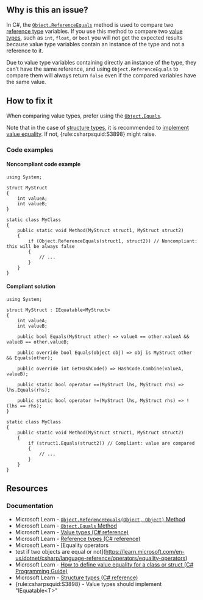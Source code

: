 ## Why is this an issue?

In C#, the [`Object.ReferenceEquals`](https://learn.microsoft.com/en-us/dotnet/api/system.object.referenceequals) method is
used to compare two [reference type](https://learn.microsoft.com/en-us/dotnet/csharp/language-reference/keywords/reference-types)
variables. If you use this method to compare two [value types](https://learn.microsoft.com/en-us/dotnet/csharp/language-reference/builtin-types/value-types), such as `int`,
`float`, or `bool` you will not get the expected results because value type variables contain an instance of the type and not a
reference to it.

Due to value type variables containing directly an instance of the type, they can’t have the same reference, and using
`Object.ReferenceEquals` to compare them will always return `false` even if the compared variables have the same value.

## How to fix it

When comparing value types, prefer using the [`Object.Equals`](https://learn.microsoft.com/en-us/dotnet/api/system.object.equals).

Note that in the case of [structure types](https://learn.microsoft.com/en-us/dotnet/csharp/language-reference/builtin-types/struct), it
is recommended to [implement
value equality](https://learn.microsoft.com/en-us/dotnet/csharp/programming-guide/statements-expressions-operators/how-to-define-value-equality-for-a-type#struct-example). If not, {rule:csharpsquid:S3898} might raise.

### Code examples

#### Noncompliant code example

    using System;
    
    struct MyStruct
    {
        int valueA;
        int valueB;
    }
    
    static class MyClass
    {
        public static void Method(MyStruct struct1, MyStruct struct2)
        {
            if (Object.ReferenceEquals(struct1, struct2)) // Noncompliant: this will be always false
            {
                // ...
            }
        }
    }

#### Compliant solution

    using System;
    
    struct MyStruct : IEquatable<MyStruct>
    {
        int valueA;
        int valueB;
    
        public bool Equals(MyStruct other) => valueA == other.valueA && valueB == other.valueB;
    
        public override bool Equals(object obj) => obj is MyStruct other && Equals(other);
    
        public override int GetHashCode() => HashCode.Combine(valueA, valueB);
    
        public static bool operator ==(MyStruct lhs, MyStruct rhs) => lhs.Equals(rhs);
    
        public static bool operator !=(MyStruct lhs, MyStruct rhs) => !(lhs == rhs);
    }
    
    static class MyClass
    {
        public static void Method(MyStruct struct1, MyStruct struct2)
        {
            if (struct1.Equals(struct2)) // Compliant: value are compared
            {
                // ...
            }
        }
    }

## Resources

### Documentation

-  Microsoft Learn - [`Object.ReferenceEquals(Object,
  Object)` Method](https://learn.microsoft.com/en-us/dotnet/api/system.object.referenceequals)
-  Microsoft Learn - [`Object.Equals` Method](https://learn.microsoft.com/en-us/dotnet/api/system.object.equals)
-  Microsoft Learn - [Value types (C#
  reference)](https://learn.microsoft.com/en-us/dotnet/csharp/language-reference/builtin-types/value-types)
-  Microsoft Learn - [Reference types (C#
  reference)](https://learn.microsoft.com/en-us/dotnet/csharp/language-reference/keywords/reference-types)
-  Microsoft Learn - [Equality operators
  - test if two objects are equal or not](https://learn.microsoft.com/en-us/dotnet/csharp/language-reference/operators/equality-operators)
-  Microsoft Learn - [How to define value equality for a class or struct (C# Programming Guide)](https://learn.microsoft.com/en-us/dotnet/csharp/programming-guide/statements-expressions-operators/how-to-define-value-equality-for-a-type#struct-example)
-  Microsoft Learn - [Structure types (C#
  reference)](https://learn.microsoft.com/en-us/dotnet/csharp/language-reference/builtin-types/struct)
-  {rule:csharpsquid:S3898} - Value types should implement "IEquatable&lt;T&gt;"